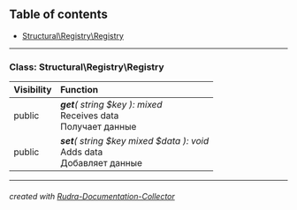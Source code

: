 ## Table of contents
- [Structural\Registry\Registry](#structural_registry_registry)
<hr>

<a id="structural_registry_registry"></a>

### Class: Structural\Registry\Registry
| Visibility | Function |
|:-----------|:---------|
|public|<em><strong>get</strong>( string $key ): mixed</em><br>Receives data<br>Получает данные|
|public|<em><strong>set</strong>( string $key  mixed $data ): void</em><br>Adds data<br>Добавляет данные|
<hr>

###### created with [Rudra-Documentation-Collector](#https://github.com/Jagepard/Rudra-Documentation-Collector)

